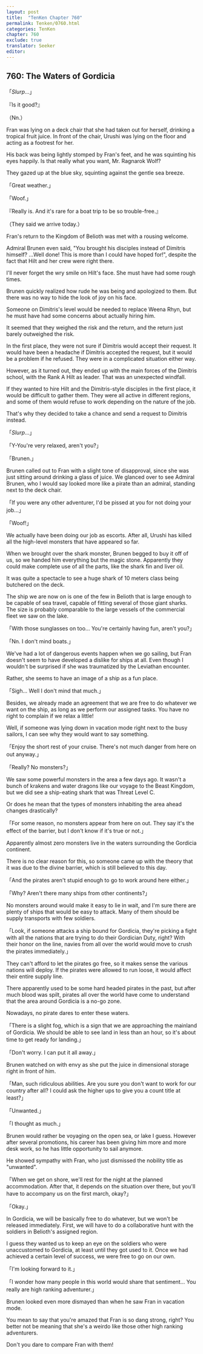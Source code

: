 ```yaml
---
layout: post
title:  "TenKen Chapter 760"
permalink: Tenken/0760.html
categories: TenKen
chapter: 760
exclude: true
translator: Seeker
editor: 
---
```

<h2>760: The Waters of Gordicia</h2>

「*Slurp*...」

『Is it good?』

（Nn.）

Fran was lying on a deck chair that she had taken out for herself, drinking a tropical fruit juice. In front of the chair, Urushi was lying on the floor and acting as a footrest for her.

His back was being lightly stomped by Fran's feet, and he was squinting his eyes happily. Is that really what you want, Mr. Ragnarok Wolf?

They gazed up at the blue sky, squinting against the gentle sea breeze.

「Great weather.」

「Woof.」

『Really is. And it's rare for a boat trip to be so trouble-free.』

（They said we arrive today.）

Fran's return to the Kingdom of Belioth was met with a rousing welcome.

Admiral Brunen even said, "You brought his disciples instead of Dimitris himself? ...Well done! This is more than I could have hoped for!", despite the fact that Hilt and her crew were right there.

I'll never forget the wry smile on Hilt's face. She must have had some rough times.

Brunen quickly realized how rude he was being and apologized to them. But there was no way to hide the look of joy on his face.

Someone on Dimitris's level would be needed to replace Weena Rhyn, but he must have had some concerns about actually hiring him.

It seemed that they weighed the risk and the return, and the return just barely outweighed the risk.

In the first place, they were not sure if Dimitris would accept their request. It would have been a headache if Dimitris accepted the request, but it would be a problem if he refused. They were in a complicated situation either way.

However, as it turned out, they ended up with the main forces of the Dimitris school, with the Rank A Hilt as leader. That was an unexpected windfall.

If they wanted to hire Hilt and the Dimitris-style disciples in the first place, it would be difficult to gather them. They were all active in different regions, and some of them would refuse to work depending on the nature of the job.

That's why they decided to take a chance and send a request to Dimitris instead.

「*Slurp*...」

「Y-You're very relaxed, aren't you?」

「Brunen.」

Brunen called out to Fran with a slight tone of disapproval, since she was just sitting around drinking a glass of juice. We glanced over to see Admiral Brunen, who I would say looked more like a pirate than an admiral, standing next to the deck chair.

「If you were any other adventurer, I'd be pissed at you for not doing your job...」

「Woof!」

We actually have been doing our job as escorts. After all, Urushi has killed all the high-level monsters that have appeared so far.

When we brought over the shark monster, Brunen begged to buy it off of us, so we handed him everything but the magic stone. Apparently they could make complete use of all the parts, like the shark fin and liver oil.

It was quite a spectacle to see a huge shark of 10 meters class being butchered on the deck.

The ship we are now on is one of the few in Belioth that is large enough to be capable of sea travel, capable of fitting several of those giant sharks. The size is probably comparable to the large vessels of the commercial fleet we saw on the lake.

「With those sunglasses on too... You're certainly having fun, aren't you?」

「Nn. I don't mind boats.」

We've had a lot of dangerous events happen when we go sailing, but Fran doesn't seem to have developed a dislike for ships at all. Even though I wouldn't be surprised if she was traumatized by the Leviathan encounter.

Rather, she seems to have an image of a ship as a fun place.

「Sigh... Well I don't mind that much.」

Besides, we already made an agreement that we are free to do whatever we want on the ship, as long as we perform our assigned tasks. You have no right to complain if we relax a little!

Well, if someone was lying down in vacation mode right next to the busy sailors, I can see why they would want to say something.

「Enjoy the short rest of your cruise. There's not much danger from here on out anyway.」

「Really? No monsters?」

We saw some powerful monsters in the area a few days ago. It wasn't a bunch of krakens and water dragons like our voyage to the Beast Kingdom, but we did see a ship-eating shark that was Threat Level C.

Or does he mean that the types of monsters inhabiting the area ahead changes drastically?

「For some reason, no monsters appear from here on out. They say it's the effect of the barrier, but I don't know if it's true or not.」

Apparently almost zero monsters live in the waters surrounding the Gordicia continent.

There is no clear reason for this, so someone came up with the theory that it was due to the divine barrier, which is still believed to this day.

「And the pirates aren't stupid enough to go to work around here either.」

「Why? Aren't there many ships from other continents?」

No monsters around would make it easy to lie in wait, and I'm sure there are plenty of ships that would be easy to attack. Many of them should be supply transports with few soldiers.

「Look, if someone attacks a ship bound for Gordicia, they're picking a fight with all the nations that are trying to do their Gordician Duty, right? With their honor on the line, navies from all over the world would move to crush the pirates immediately.」

They can't afford to let the pirates go free, so it makes sense the various nations will deploy. If the pirates were allowed to run loose, it would affect their entire supply line.

There apparently used to be some hard headed pirates in the past, but after much blood was spilt, pirates all over the world have come to understand that the area around Gordicia is a no-go zone.

Nowadays, no pirate dares to enter these waters.

「There is a slight fog, which is a sign that we are approaching the mainland of Gordicia. We should be able to see land in less than an hour, so it's about time to get ready for landing.」

「Don't worry. I can put it all away.」

Brunen watched on with envy as she put the juice in dimensional storage right in front of him.

「Man, such ridiculous abilities. Are you sure you don't want to work for our country after all? I could ask the higher ups to give you a count title at least?」

「Unwanted.」

「I thought as much.」

Brunen would rather be voyaging on the open sea, or lake I guess. However after several promotions, his career has been giving him more and more desk work, so he has little opportunity to sail anymore.

He showed sympathy with Fran, who just dismissed the nobility title as "unwanted".

「When we get on shore, we'll rest for the night at the planned accommodation. After that, it depends on the situation over there, but you'll have to accompany us on the first march, okay?」

「Okay.」

In Gordicia, we will be basically free to do whatever, but we won't be released immediately. First, we will have to do a collaborative hunt with the soldiers in Belioth's assigned region.

I guess they wanted us to keep an eye on the soldiers who were unaccustomed to Gordicia, at least until they got used to it. Once we had achieved a certain level of success, we were free to go on our own.

「I'm looking forward to it.」

「I wonder how many people in this world would share that sentiment... You really are high ranking adventurer.」

Brunen looked even more dismayed than when he saw Fran in vacation mode.

You mean to say that you're amazed that Fran is so dang strong, right? You better not be meaning that she's a weirdo like those other high ranking adventurers.

Don't you dare to compare Fran with them!



